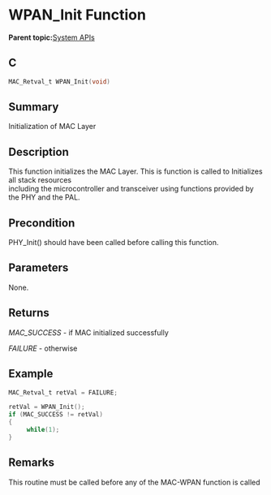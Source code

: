 # WPAN\_Init Function

**Parent topic:**[System APIs](GUID-EFC10569-E631-492C-967A-D52BE5CD43A7.md)

## C

```c
MAC_Retval_t WPAN_Init(void)
```

## Summary

Initialization of MAC Layer

## Description

This function initializes the MAC Layer. This is function is called to Initializes all stack resources<br />including the microcontroller and transceiver using functions provided by the PHY and the PAL.

## Precondition

PHY\_Init\(\) should have been called before calling this function.

## Parameters

None.

## Returns

*MAC\_SUCCESS* - if MAC initialized successfully

*FAILURE* - otherwise

## Example

```c
MAC_Retval_t retVal = FAILURE;

retVal = WPAN_Init();
if (MAC_SUCCESS != retVal)
{
     while(1);
}
```

## Remarks

This routine must be called before any of the MAC-WPAN function is called


